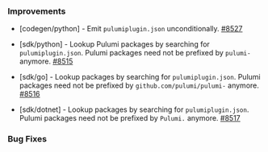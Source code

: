 ### Improvements

- [codegen/python] - Emit `pulumiplugin.json` unconditionally. 
  [#8527](https://github.com/pulumi/pulumi/pull/8527)

- [sdk/python] - Lookup Pulumi packages by searching for `pulumiplugin.json`.
  Pulumi packages need not be prefixed by `pulumi-` anymore.
  [#8515](https://github.com/pulumi/pulumi/pull/8515)

- [sdk/go] - Lookup packages by searching for `pulumiplugin.json`.
  Pulumi packages need not be prefixed by `github.com/pulumi/pulumi-` anymore.
  [#8516](https://github.com/pulumi/pulumi/pull/8516)

- [sdk/dotnet] - Lookup packages by searching for `pulumiplugin.json`.
  Pulumi packages need not be prefixed by `Pulumi.` anymore.
  [#8517](https://github.com/pulumi/pulumi/pull/8517)

### Bug Fixes

